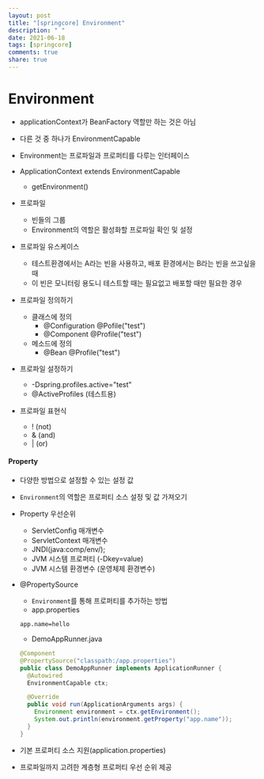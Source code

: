 ```yaml
---
layout: post
title: "[springcore] Environment"
description: " "
date: 2021-06-18
tags: [springcore]
comments: true
share: true
---
```



# Environment
- applicationContext가 BeanFactory 역할만 하는 것은 아님
- 다른 것 중 하나가 EnvironmentCapable
- Environment는 프로파일과 프로퍼티를 다루는 인터페이스

- ApplicationContext extends EnvironmentCapable
  - getEnvironment()
- 프로파일
  - 빈들의 그룹
  - Environment의 역할은 활성화할 프로파일 확인 및 설정 

- 프로파일 유스케이스
  - 테스트환경에서는 A라는 빈을 사용하고, 배포 환경에서는 B라는 빈을 쓰고싶을 때
  - 이 빈은 모니터링 용도니 테스트할 때는 필요없고 배포할 때만 필요한 경우 

- 프로파일 정의하기
  - 클래스에 정의
    - @Configuration @Pofile("test")
    - @Component @Profile("test")
  - 메소드에 정의
    - @Bean @Profile("test")

- 프로파일 설정하기
  - -Dspring.profiles.active="test"
  - @ActiveProfiles (테스트용)

- 프로파일 표현식
  - ! (not)
  - & (and)
  - | (or)
  
#### Property
- 다양한 방법으로 설정할 수 있는 설정 값
- `Environment`의 역할은 프로퍼티 소스 설정 및 값 가져오기

- Property 우선순위
  - ServletConfig 매개변수
  - ServletContext 매개변수
  - JNDI(java:comp/env/);
  - JVM 시스템 프로퍼티 (-Dkey=value)
  - JVM 시스템 환경변수 (운영체제 환경변수)

- @PropertySource
  - `Environment`를 통해 프로퍼티를 추가하는 방법
  - app.properties
  ```properties
  app.name=hello
  ```
  - DemoAppRunner.java
  ```java
  @Component
  @PropertySource("classpath:/app.properties")
  public class DemoAppRunner implements ApplicationRunner {
    @Autowired
    EnvironmentCapable ctx;

    @Override
    public void run(ApplicationArguments args) {
      Environment environment = ctx.getEnvironment();
      System.out.println(environment.getProperty("app.name"));
    }
  }
  ```

- 기본 프로퍼티 소스 지원(application.properties)
- 프로파일까지 고려한 계층형 프로퍼티 우선 순위 제공
